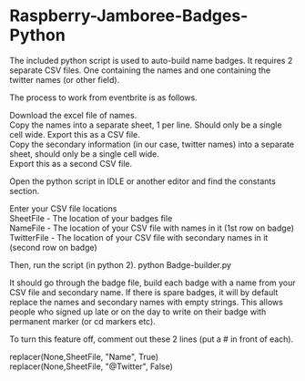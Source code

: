 Raspberry-Jamboree-Badges-Python
=========================
   
The included python script is used to auto-build name badges. It requires 2 separate CSV files. One containing the names and one containing the twitter names (or other field).   
   
The process to work from eventbrite is as follows.   
   
Download the excel file of names.   
Copy the names into a separate sheet, 1 per line. Should only be a single cell wide.
Export this as a CSV file.   
Copy the secondary information (in our case, twitter names) into a separate sheet, should only be a single cell wide.   
Export this as a second CSV file.   
   
Open the python script in IDLE or another editor and find the constants section.   
   
Enter your CSV file locations   
SheetFile - The location of your badges file   
NameFile - The location of your CSV file with names in it (1st row on badge)   
TwitterFile - The location of your CSV file with secondary names in it (second row on badge)   
   
Then, run the script (in python 2). 
python Badge-builder.py   
   
It should go through the badge file, build each badge with a name from your CSV file and secondary name. If there is spare badges, it will by default replace the names and secondary names with empty strings. This allows people who signed up late or on the day to write on their badge with permanent marker (or cd markers etc).   
   
To turn this feature off, comment out these 2 lines (put a # in front of each).
   
replacer(None,SheetFile, "Name", True)   
replacer(None,SheetFile, "@Twitter", False)   


